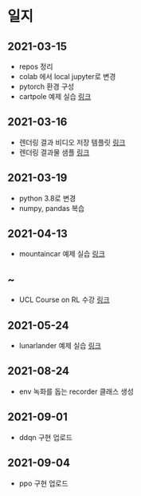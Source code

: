 # 일지

## 2021-03-15
* repos 정리
* colab 에서 local jupyter로 변경
* pytorch 환경 구성
* cartpole 예제 실습 [링크](sample/cartpole_cnn)

## 2021-03-16
* 렌더링 결과 비디오 저장 템플릿 [링크](sample/save_as_mp4)
* 렌더링 결과물 샘플 [링크](sample/cartpole_video/openaigym.video.16.7604.video005421.mp4)

## 2021-03-19
* python 3.8로 변경
* numpy, pandas 복습

## 2021-04-13
* mountaincar 예제 실습 [링크](sample/mountaincar_modified)

## ~
* UCL Course on RL 수강 [링크](https://www.davidsilver.uk/teaching/)

## 2021-05-24
* lunarlander 예제 실습 [링크](sample/lunarlander_ppo)

## 2021-08-24
* env 녹화를 돕는 recorder 클래스 생성

## 2021-09-01
* ddqn 구현 업로드

## 2021-09-04
* ppo 구현 업로드